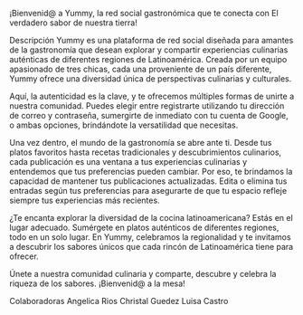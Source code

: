 ¡Bienvenid@ a Yummy, la red social gastronómica que te conecta con El verdadero sabor de nuestra tierra!

Descripción
Yummy es una plataforma de red social diseñada para amantes de la gastronomía que desean explorar y compartir experiencias culinarias auténticas de diferentes regiones de Latinoamérica. Creada por un equipo apasionado de tres chicas, cada una proveniente de un país diferente, Yummy ofrece una diversidad única de perspectivas culinarias y culturales.

Aquí, la autenticidad es la clave, y te ofrecemos múltiples formas de unirte a nuestra comunidad. Puedes elegir entre registrarte utilizando tu dirección de correo y contraseña, sumergirte de inmediato con tu cuenta de Google, o ambas opciones, brindándote la versatilidad que necesitas.

Una vez dentro, el mundo de la gastronomía se abre ante ti. Desde tus platos favoritos hasta recetas tradicionales y descubrimientos culinarios, cada publicación es una ventana a tus experiencias culinarias y entendemos que tus preferencias pueden cambiar. Por eso, te brindamos la capacidad de mantener tus publicaciones actualizadas. Edita o elimina tus entradas según tus preferencias para asegurarte de que tu espacio refleje siempre tus experiencias más recientes.

¿Te encanta explorar la diversidad de la cocina latinoamericana? Estás en el lugar adecuado. Sumérgete en platos auténticos de diferentes regiones, todo en un solo lugar. En Yummy, celebramos la regionalidad y te invitamos a descubrir los sabores únicos que cada rincón de Latinoamérica tiene para ofrecer.

Únete a nuestra comunidad culinaria y comparte, descubre y celebra la riqueza de los sabores. ¡Bienvenid@ a la mesa!

Colaboradoras
Angelica Rios
Christal Guedez
Luisa Castro
